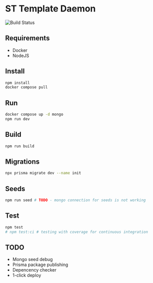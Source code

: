 # ST Template Daemon

![Build Status](https://github.com/Stactica/st-template-daemon/actions/workflows/test.yaml/badge.svg?branch=main)

## Requirements

- Docker
- NodeJS

## Install

```bash
npm install
docker compose pull
```

## Run

```bash
docker compose up -d mongo
npm run dev
```

## Build

```bash
npm run build
```

## Migrations

```bash
npx prisma migrate dev --name init
```

## Seeds

```bash
npm run seed # TODO - mongo connection for seeds is not working
```

## Test

```bash
npm test
# npm test:ci # testing with coverage for continuous integration
```

## TODO

- Mongo seed debug
- Prisma package publishing
- Depencency checker
- 1-click deploy
